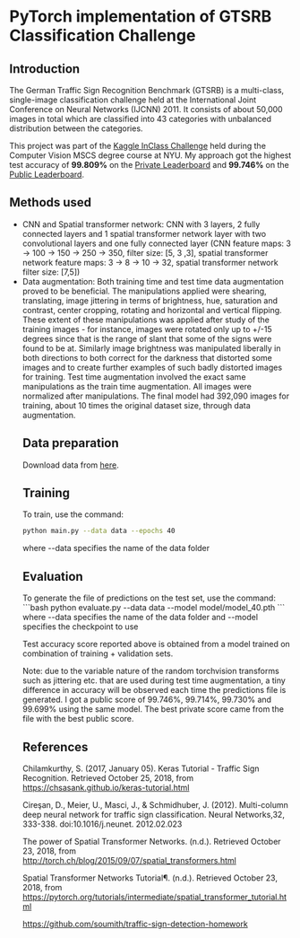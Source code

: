 <h1>PyTorch implementation of GTSRB Classification Challenge</h1>

<h2>Introduction</h2>

The German Traffic Sign Recognition Benchmark (GTSRB) is a multi-class, single-image classification challenge held at the International Joint Conference on Neural Networks (IJCNN) 2011. It consists of about 50,000 images in total which are classified into 43 categories with unbalanced distribution between the categories. 

This project was part of the <a href="https://www.kaggle.com/c/nyu-cv-fall-2018">Kaggle InClass Challenge</a> held during the Computer Vision MSCS degree course at NYU. My approach got the highest test accuracy of <b>99.809%</b> on the <a href="https://www.kaggle.com/c/nyu-cv-fall-2018/leaderboard">Private Leaderboard</a> and <b>99.746%</b> on the <a href="https://www.kaggle.com/c/nyu-cv-fall-2018/leaderboard">Public Leaderboard</a>.  


<h2>Methods used</h2>

<ul>
<li>CNN and Spatial transformer network: CNN with 3 layers, 2 fully connected layers and 1 spatial transformer network layer with two convolutional layers and one fully connected layer (CNN feature maps: 3 -> 100 -> 150 -> 250 -> 350, filter size: [5, 3 ,3], spatial transformer network feature maps: 3 -> 8 -> 10 -> 32, spatial transformer network filter size: [7,5])</li>

<li>Data augmentation: Both training time and test time data augmentation proved to be beneficial. The manipulations applied were shearing, translating, image jittering in terms of brightness, hue, saturation and contrast, center cropping, rotating and horizontal and vertical flipping. These extent of these manipulations was applied after study of the training images - for instance, images were rotated only up to +/-15 degrees since that is the range of slant that some of the signs were found to be at. Similarly image brightness was manipulated liberally in both directions to both correct for the darkness that distorted some images and to create further examples of such badly distorted images for training. Test time augmentation involved the exact same manipulations as the train time augmentation. All images were normalized after manipulations. The final model had 392,090 images for training, about 10 times the original dataset size, through data augmentation.</li>

<h2>Data preparation</h2>

Download data from <a href="https://www.kaggle.com/c/nyu-cv-fall-2018/data">here</a>.

<h2>Training</h2>

To train, use the command:
```bash
python main.py --data data --epochs 40
```
where --data specifies the name of the data folder

<h2>Evaluation</h2>
To generate the file of predictions on the test set, use the command:
```bash
python evaluate.py --data data --model model/model_40.pth
```
where --data specifies the name of the data folder and --model specifies the checkpoint to use

Test accuracy score reported above is obtained from a model trained on combination of training + validation sets. 

Note: due to the variable nature of the random torchvision transforms such as jittering etc. that are used during test time augmentation, a tiny difference in accuracy will be observed each time the predictions file is generated. I got a public score of 99.746%, 99.714%, 99.730% and 99.699% using the same model. The best private score came from the file with the best public score.

<h2>References</h2>

Chilamkurthy, S. (2017, January 05). Keras Tutorial - Traffic Sign Recognition. Retrieved
October 25, 2018, from https://chsasank.github.io/keras-tutorial.html

Cireşan, D., Meier, U., Masci, J., & Schmidhuber, J. (2012). Multi-column deep neural
network for traffic sign classification. Neural Networks,32, 333-338. doi:10.1016/j.neunet.
2012.02.023

The power of Spatial Transformer Networks. (n.d.). Retrieved October 23, 2018, from http://torch.ch/blog/2015/09/07/spatial_transformers.html

Spatial Transformer Networks Tutorial¶. (n.d.). Retrieved October 23, 2018, from https://pytorch.org/tutorials/intermediate/spatial_transformer_tutorial.html

https://github.com/soumith/traffic-sign-detection-homework




